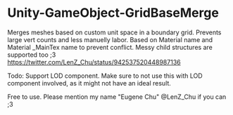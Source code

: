 # Unity-GameObject-GridBaseMerge
Merges meshes based on custom unit space in a boundary grid. Prevents large vert counts and less manuelly labor.
Based on Material name and Material _MainTex name to prevent conflict.
Messy child structures are supported too ;3
https://twitter.com/LenZ_Chu/status/942537520448987136

Todo: Support LOD component. Make sure to not use this with LOD component involved, as it might not have an ideal result.

Free to use. Please mention my name "Eugene Chu" @LenZ_Chu if you can ;3
